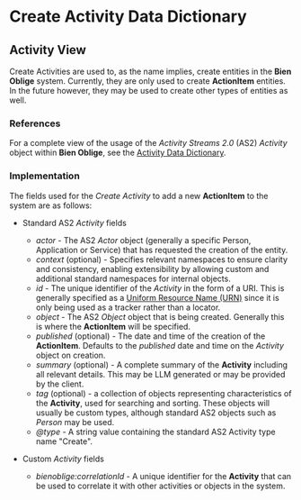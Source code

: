 # Create Activity Data Dictionary

## Activity View

Create Activities are used to, as the name implies, create entities in the **Bien Oblige** system. Currently, they are only used to create **ActionItem** entities. In the future however, they may be used to create other types of entities as well.

### References

For a complete view of the usage of the *Activity Streams 2.0* (AS2) *Activity* object within **Bien Oblige**, see the [Activity Data Dictionary](Activity.md).

### Implementation

The fields used for the *Create Activity* to add a new **ActionItem** to the system are as follows:

* Standard AS2 *Activity* fields
  * *actor* - The AS2 *Actor* object (generally a specific Person, Application or Service) that has requested the creation of the entity.
  * *context* (optional) - Specifies relevant namespaces to ensure clarity and consistency, enabling extensibility by allowing custom and additional standard namespaces for internal objects.
  * *id* - The unique identifier of the *Activity* in the form of a URI. This is generally specified as a [Uniform Resource Name (URN)](https://en.wikipedia.org/wiki/Uniform_Resource_Name) since it is only being used as a tracker rather than a locator.
  * *object* - The AS2 *Object* object that is being created. Generally this is where the **ActionItem** will be specified.
  * *published* (optional) - The date and time of the creation of the **ActionItem**. Defaults to the *published* date and time on the *Activity* object on creation.
  * *summary* (optional) - A complete summary of the **Activity** including all relevant details. This may be LLM generated or may be provided by the client.
  * *tag* (optional) - a collection of objects representing characteristics of the **Activity**, used for searching and sorting. These objects will usually be custom types, although standard AS2 objects such as *Person* may be used.
  * *@type* - A string value containing the standard AS2 Activity type name "Create".

* Custom *Activity* fields
  * *bienoblige:correlationId* - A unique identifier for the **Activity** that can be used to correlate it with other activities or objects in the system.

